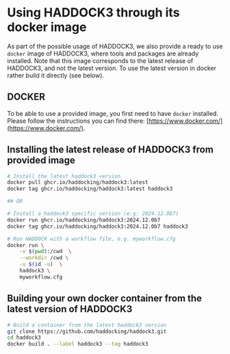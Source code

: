 # Using HADDOCK3 through its docker image

As part of the possible usage of HADDOCK3, we also provide a ready to use `docker` image of HADDOCK3, where tools and packages are already installed. Note that this image corresponds to the latest release of HADDOCK3, and not the latest version. To use the latest version in docker rather build it directly (see below).

## DOCKER

To be able to use a provided image, you first need to have `docker` installed.
Please follow the instructions you can find there: [https://www.docker.com/](https://www.docker.com/).


## Installing the latest release of HADDOCK3 from provided image

```bash
# Install the latest haddock3 version
docker pull ghcr.io/haddocking/haddock3:latest
docker tag ghcr.io/haddocking/haddock3:latest haddock3

## OR

# Install a haddock3 specific version (e.g: 2024.12.0b7)
docker run ghcr.io/haddocking/haddock3:2024.12.0b7
docker tag ghcr.io/haddocking/haddock3:2024.12.0b7 haddock3

# Run HADDOCK with a workflow file, e.g. myworkflow.cfg
docker run \
    -v $(pwd):/cwd  \
    --workdir /cwd \
    -u $(id -u)  \
    haddock3 \
    myworkflow.cfg

```


## Building your own docker container from the latest version of HADDOCK3

```bash
# Build a container from the latest haddock3 version
git clone https://github.com/haddocking/haddock3.git
cd haddock3
docker build . --label haddock3 --tag haddock3
```
